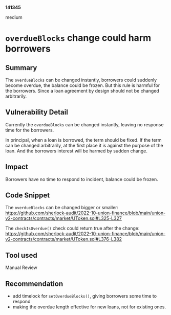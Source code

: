 __141345__

medium

# `overdueBlocks` change could harm borrowers

## Summary

The `overdueBlocks` can be changed instantly, borrowers could suddenly become overdue, the balance could be frozen. But this rule is harmful for the borrowers. Since a loan agreement by design should not be changed arbitrarily.


## Vulnerability Detail

Currently the `overdueBlocks` can be changed instantly, leaving no response time for the borrowers. 

In principal, when a loan is borrowed, the term should be fixed. If the term can be changed arbitrarily, at the first place it is against the purpose of the loan. And the borrowers interest will be harmed by sudden change.


## Impact

Borrowers have no time to respond to incident, balance could be frozen.



## Code Snippet

The `overdueBlocks` can be changed bigger or smaller:
https://github.com/sherlock-audit/2022-10-union-finance/blob/main/union-v2-contracts/contracts/market/UToken.sol#L325-L327

The `checkIsOverdue()` check could return true after the change:
https://github.com/sherlock-audit/2022-10-union-finance/blob/main/union-v2-contracts/contracts/market/UToken.sol#L376-L382


## Tool used

Manual Review


## Recommendation

- add timelock for `setOverdueBlocks()`, giving borrowers some time to respond
- making the overdue length effective for new loans, not for existing ones.
